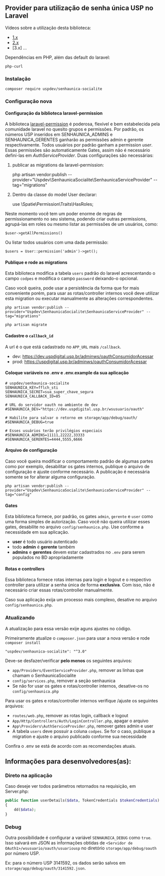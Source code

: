 ## Provider para utilização de senha única USP no Laravel

Vídeos sobre a utilização desta biblioteca:

-   [1.x](https://youtu.be/jLFM2AUFJgw)
-   [2.x](https://www.youtube.com/watch?v=t6Zf3nK-oIo)
-   [3.x] ...

Dependências em PHP, além das default do laravel:

    php-curl

### Instalação

    composer require uspdev/senhaunica-socialite

### Configuração nova

#### Configuração da biblioteca laravel-permission

A biblioteca [laravel-permission](https://github.com/spatie/laravel-permission/) é poderosa, flexível e bem estabelecida pela comunidade laravel no quesito grupos e permissões. Por padrão, os números USP inseridos em SENHAUNICA_ADMINS e SENHAUNICA_GERENTES ganharão as permissões admin e gerente respectivamente.
Todos usuários por padrão ganham a permission *user*. Essas permissões são automaticamente Gates, assim não é necessário definí-las em *AuthServiceProvider*.
Duas configurações são necessárias:

1) publicar as migrations da laravel-permission:

    php artisan vendor:publish --provider="Uspdev\SenhaunicaSocialite\SenhaunicaServiceProvider" --tag="migrations"

2) Dentro da classe do model User declarar:

    use \Spatie\Permission\Traits\HasRoles;

Neste momento você tem um poder enorme de regras de permissionamento no seu sistema, podendo criar outras permissions, agrupá-las em roles ou mesmo listar as permissões de um usuários, como:

    $user->getAllPermissions()

Ou listar todos usuários com uma dada permissão:

    $users = User::permission('admin')->get();

#### Publique e rode as migrations

Esta biblioteca modifica a tabela `users` padrão do laravel acrescentando o campo `codpes` e modifica o campo `password` deixando-o opcional.

Caso você queira, pode usar a persistência da forma que for mais conveniente porém, para usar as rotas/controller internos você deve utilizar esta migration ou executar manualmente as alterações correspondentes. 

    php artisan vendor:publish --provider="Uspdev\SenhaunicaSocialite\SenhaunicaServiceProvider" --tag="migrations"

    php artisan migrate

#### Cadastre o `callback_id`

A url é o que está cadastrado no `APP_URL` mais `/callback`.

-   dev: https://dev.uspdigital.usp.br/adminws/oauthConsumidorAcessar
-   prod: https://uspdigital.usp.br/adminws/oauthConsumidorAcessar

#### Coloque variáveis no .env e .env.example da sua aplicação

    # uspdev/senhaunica-socialite
    SENHAUNICA_KEY=fflch_sti
    SENHAUNICA_SECRET=sua_super_chave_segura
    SENHAUNICA_CALLBACK_ID=85

    # URL do servidor oauth no ambiente de dev
    #SENHAUNICA_DEV="https://dev.uspdigital.usp.br/wsusuario/oauth"

    # Habilite para salvar o retorno em storage/app/debug/oauth/
    #SENHAUNICA_DEBUG=true

    # Esses usuários terão privilégios especiais 
    #SENHAUNICA_ADMINS=11111,22222,33333
    #SENHAUNICA_GERENTES=4444,5555,6666

#### Arquivo de configuração

Caso você queira modificar o comportamento padrão de algumas partes como por exemplo, desabilitar os gates internos, publique o arquivo de configuração e ajuste conforme necessário. A publicação é necessária somente se for alterar alguma configuração.

    php artisan vendor:publish --provider="Uspdev\SenhaunicaSocialite\SenhaunicaServiceProvider" --tag="config"


#### Gates

Esta biblioteca fornece, por padrão, os gates `admin`, `gerente` e `user` como uma forma simples de autorização. Caso você não queira utilizar esses gates, desabilite no arquivo `config/senhaunica.php`. Use conforme a necessidade em sua aplicação.

* **user** é todo usuário autenticado 
* todo **admin** é **gerente** também
* **admins** e **gerentes** devem estar cadastrados no `.env` para serem populados no BD apropriadamente

#### Rotas e controllers

Essa biblioteca fornece rotas internas para login e logout e o respectivo controller para utilizar a senha única de forma **exclusiva**. Com isso, não é necessário criar essas rotas/controller manualmente. 

Caso sua aplicação exija um processo mais complexo, desative no arquivo `config/senhaunica.php`.

### Atualizando

A atualização para essa versão exije aguns ajustes no código.

Primeiramente atualize o `composer.json` para usar a nova versão e rode `composer install`

    "uspdev/senhaunica-socialite": "^3.0"

Deve-se desfazer/verificar **pelo menos** os seguintes arquivos:
* `app/Providers/EventServiceProvider.php`, remover as linhas que chamam o SenhaunicaSocialite
* `config/services.php`, remover a seção senhaunica
* Se não for usar os gates e rotas/controller internos, desative-os no `config/senhaunica.php`

Para usar os gates e rotas/controller internos verifique /ajuste os seguintes arquivos:
* `routes/web.php`, remover as rotas login, callback e logout
* `App/Http/Controllers/Auth/LoginController.php`, apagar o arquivo
* `App\Providers\AuthServiceProvider.php`, remover gates admin e user
* A tabela `users` deve possuir a coluna `codpes`. Se for o caso, publique a migration e ajuste o arquivo publicado conforme sua necessidade

Confira o .env se está de acordo com as recomendações atuais.

## Informações para desenvolvedores(as):

### Direto na aplicação

Caso deseje ver todos parâmetros retornados na requisição, em Server.php:

```php
public function userDetails($data, TokenCredentials $tokenCredentials)
{
    dd($data);
}
```

### Debug

Outra possibilidade é configurar a variável `SENHAUNICA_DEBUG` como `true`. Isso salvará em JSON as informações obtidas de `<Servidor de OAuth1>/wsusuario/oauth/usuariousp` no diretório `storage/app/debug/oauth` por número USP.

Ex: para o número USP 3141592, os dados serão salvos em `storage/app/debug/oauth/3141592.json`.
